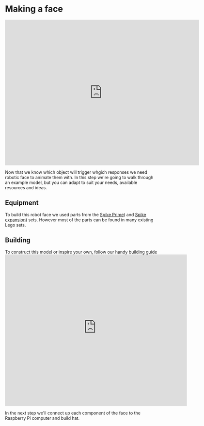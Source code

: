 # Making a face

<iframe width=640px height=480px class="responsive-embed__iframe" src="https://sketchfab.com/models/d0e78282ad3c4436a2ac7a5326983d8b/embed?autospin=0.2&amp;autostart=1&amp;ui_controls=1&amp;ui_infos=1&amp;ui_inspector=1&amp;ui_stop=1&amp;ui_watermark=1&amp;ui_watermark_link=1" frameborder="0" allowvr allowfullscreen mozallowfullscreen="true" webkitallowfullscreen="true"></iframe>

Now that we know which object will trigger whgich responses we need robotic face to animate them with. In this step we're going to walk through an example model, but you can adapt to suit your needs, available resources and ideas.


## Equipment 
To build this robot face we used parts from the [Spike Prime]()) and [Spike expansion]()) sets. However most of the parts can be found in many existing Lego sets.

## Building
To construct this model or inspire your own, follow our handy building guide
<embed src="https://raspberrypi-education.s3-eu-west-1.amazonaws.com/shortcake/robot_face/Robot_face.pdf" width="600" height="500" alt="pdf" pluginspage="http://www.adobe.com/products/acrobat/readstep2.html">


In the next step we'll connect up each component of the face to the Raspberry Pi computer and build hat.
